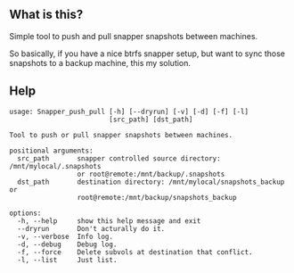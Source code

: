 What is this?
-------------

Simple tool to push and pull snapper snapshots between machines.

So basically, if you have a nice btrfs snapper setup, but want to sync those snapshots to a backup machine, this my solution.


Help
----

    usage: Snapper_push_pull [-h] [--dryrun] [-v] [-d] [-f] [-l]
                             [src_path] [dst_path]
    
    Tool to push or pull snapper snapshots between machines.
    
    positional arguments:
      src_path       snapper controlled source directory: /mnt/mylocal/.snapshots
                     or root@remote:/mnt/backup/.snapshots
      dst_path       destination directory: /mnt/mylocal/snapshots_backup or
                     root@remote:/mnt/backup/snapshots_backup
    
    options:
      -h, --help     show this help message and exit
      --dryrun       Don't acturally do it.
      -v, --verbose  Info log.
      -d, --debug    Debug log.
      -f, --force    Delete subvols at destination that conflict.
      -l, --list     Just list.
